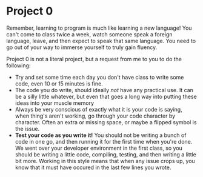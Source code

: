 # Project 0

Remember, learning to program is much like learning a new language! You can't come to 
class twice a week, watch someone speak a foreign language, leave, and then expect to speak 
that same language. You need to go out of your way to immerse yourself to truly gain fluency. 

Project 0 is not a literal project, but a request from me to you to do the following:
- Try and set some time each day you don't have class to write some code, even 10 or 15 
minutes is fine. 
- The code you do write, should ideally *not* have any practical use. It can be a silly 
little whatever, but even that goes a long way into putting these ideas into your muscle memory
- Always be very conscious of exactly what it is your code is saying, when thing's 
aren't working, go through your code character by character. Often an extra or missing space, 
or maybe a flipped symbol is the issue. 
- **Test your code as you write it!** You should not be writing a bunch of code in 
one go, and then running it for the first time when you're done. We went over your 
developer environment in the first class, so you should be writing a little code, compiling, 
testing, and then writing a little bit more. Working in this style means that when any issue 
crops up, you know that it must have occured in the last few lines you wrote. 
